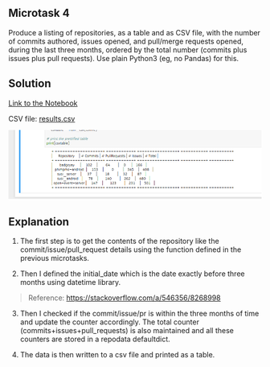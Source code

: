 ## Microtask 4

Produce a listing of repositories, as a table and as CSV file, with the number of commits authored, issues opened, and pull/merge requests opened, during the last three months, ordered by the total number (commits plus issues plus pull requests). Use plain Python3 (eg, no Pandas) for this.

## Solution

[Link to the Notebook](https://github.com/vchrombie/chaoss-microtasks/blob/master/microtask-4/microtask-4.ipynb)

CSV file: [results.csv](microtask-4/results.csv)

![mt4](../images/mt4.png)

## Explanation

1. The first step is to get the contents of the repository like the commit/issue/pull_request details using the function defined in the previous microtasks.

2. Then I defined the initial_date which is the date exactly before three months using datetime library.
> Reference: https://stackoverflow.com/a/546356/8268998

3. Then I checked if the commit/issue/pr is within the three months of time and update the counter accordingly. The total counter (commits+issues+pull_requests) is also maintained and all these counters are stored in a repodata defaultdict.

4. The data is then written to a csv file and printed as a table.